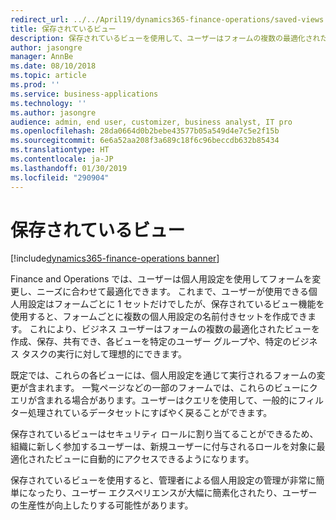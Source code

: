 ```yaml
---
redirect_url: ../../April19/dynamics365-finance-operations/saved-views
title: 保存されているビュー
description: 保存されているビューを使用して、ユーザーはフォームの複数の最適化されたビューを作成、保存、共有できます。
author: jasongre
manager: AnnBe
ms.date: 08/10/2018
ms.topic: article
ms.prod: ''
ms.service: business-applications
ms.technology: ''
ms.author: jasongre
audience: admin, end user, customizer, business analyst, IT pro
ms.openlocfilehash: 28da0664d0b2bebe43577b05a549d4e7c5e2f15b
ms.sourcegitcommit: 6e6a52aa208f3a689c18f6c96beccdb632b85434
ms.translationtype: HT
ms.contentlocale: ja-JP
ms.lasthandoff: 01/30/2019
ms.locfileid: "290904"
---
```

# <a name="saved-views"></a>保存されているビュー

[!include[dynamics365-finance-operations banner](../includes/dynamics365-finance-operations.md)]

Finance and Operations では、ユーザーは個人用設定を使用してフォームを変更し、ニーズに合わせて最適化できます。 これまで、ユーザーが使用できる個人用設定はフォームごとに 1 セットだけでしたが、保存されているビュー機能を使用すると、フォームごとに複数の個人用設定の名前付きセットを作成できます。 これにより、ビジネス ユーザーはフォームの複数の最適化されたビューを作成、保存、共有でき、各ビューを特定のユーザー グループや、特定のビジネス タスクの実行に対して理想的にできます。

既定では、これらの各ビューには、個人用設定を通じて実行されるフォームの変更が含まれます。 一覧ページなどの一部のフォームでは、これらのビューにクエリが含まれる場合があります。ユーザーはクエリを使用して、一般的にフィルター処理されているデータセットにすばやく戻ることができます。 

保存されているビューはセキュリティ ロールに割り当てることができるため、組織に新しく参加するユーザーは、新規ユーザーに付与されるロールを対象に最適化されたビューに自動的にアクセスできるようになります。 

保存されているビューを使用すると、管理者による個人用設定の管理が非常に簡単になったり、ユーザー エクスペリエンスが大幅に簡素化されたり、ユーザーの生産性が向上したりする可能性があります。

